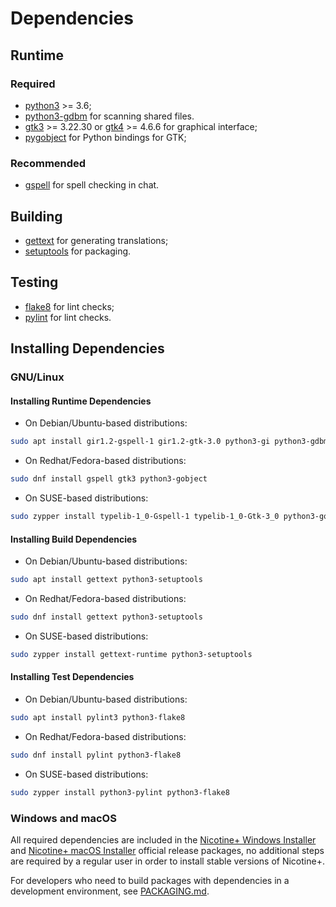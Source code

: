 # Dependencies

## Runtime

### Required

- [python3](https://www.python.org/) >= 3.6;
- [python3-gdbm](https://docs.python.org/3/library/dbm.html#module-dbm.gnu) for scanning shared files.
- [gtk3](https://gtk.org/) >= 3.22.30 or [gtk4](https://gtk.org/) >= 4.6.6 for graphical interface;
- [pygobject](https://pygobject.readthedocs.io/) for Python bindings for GTK;

### Recommended

- [gspell](https://gitlab.gnome.org/GNOME/gspell) for spell checking in chat.

## Building

- [gettext](https://www.gnu.org/software/gettext/) for generating translations;
- [setuptools](https://setuptools.pypa.io/) for packaging.

## Testing

- [flake8](https://flake8.pycqa.org/) for lint checks;
- [pylint](https://pylint.pycqa.org/) for lint checks.


## Installing Dependencies

### GNU/Linux

#### Installing Runtime Dependencies

- On Debian/Ubuntu-based distributions:

```sh
sudo apt install gir1.2-gspell-1 gir1.2-gtk-3.0 python3-gi python3-gdbm
```

- On Redhat/Fedora-based distributions:

```sh
sudo dnf install gspell gtk3 python3-gobject
```

- On SUSE-based distributions:

```sh
sudo zypper install typelib-1_0-Gspell-1 typelib-1_0-Gtk-3_0 python3-gobject python3-dbm
```

#### Installing Build Dependencies

- On Debian/Ubuntu-based distributions:

```sh
sudo apt install gettext python3-setuptools
```

- On Redhat/Fedora-based distributions:

```sh
sudo dnf install gettext python3-setuptools
```

- On SUSE-based distributions:

```sh
sudo zypper install gettext-runtime python3-setuptools
```

#### Installing Test Dependencies

- On Debian/Ubuntu-based distributions:

```sh
sudo apt install pylint3 python3-flake8
```

- On Redhat/Fedora-based distributions:

```sh
sudo dnf install pylint python3-flake8
```

- On SUSE-based distributions:

```sh
sudo zypper install python3-pylint python3-flake8
```

### Windows and macOS

All required dependencies are included in the [Nicotine+ Windows Installer](DOWNLOADS.md#windows) and [Nicotine+ macOS Installer](DOWNLOADS.md#macos) official release packages, no additional steps are required by a regular user in order to install stable versions of Nicotine+.

For developers who need to build packages with dependencies in a development environment, see [PACKAGING.md](PACKAGING.md).
